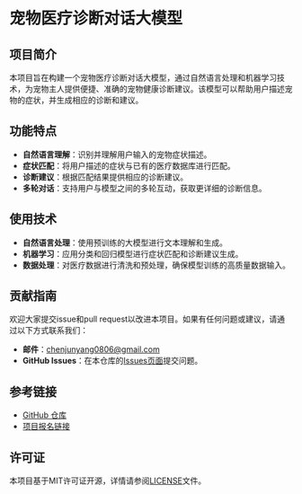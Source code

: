 # 宠物医疗诊断对话大模型

## 项目简介

本项目旨在构建一个宠物医疗诊断对话大模型，通过自然语言处理和机器学习技术，为宠物主人提供便捷、准确的宠物健康诊断建议。该模型可以帮助用户描述宠物的症状，并生成相应的诊断和建议。

## 功能特点

- **自然语言理解**：识别并理解用户输入的宠物症状描述。
- **症状匹配**：将用户描述的症状与已有的医疗数据库进行匹配。
- **诊断建议**：根据匹配结果提供相应的诊断建议。
- **多轮对话**：支持用户与模型之间的多轮互动，获取更详细的诊断信息。

## 使用技术

- **自然语言处理**：使用预训练的大模型进行文本理解和生成。
- **机器学习**：应用分类和回归模型进行症状匹配和诊断建议生成。
- **数据处理**：对医疗数据进行清洗和预处理，确保模型训练的高质量数据输入。

## 贡献指南

欢迎大家提交issue和pull request以改进本项目。如果有任何问题或建议，请通过以下方式联系我们：

- **邮件**：chenjunyang0806@gmail.com
- **GitHub Issues**：在本仓库的[Issues页面](https://github.com/colorfulandcjy0806/pet-medical-diagnosis-model/issues)提交问题。

## 参考链接

- [GitHub 仓库](https://github.com/InternLM/Tutorial)
- [项目报名链接](https://aicarrier.feishu.cn/wiki/DjY6whCO0inTu2kQN9Cchxgynme)

## 许可证

本项目基于MIT许可证开源，详情请参阅[LICENSE](LICENSE)文件。

